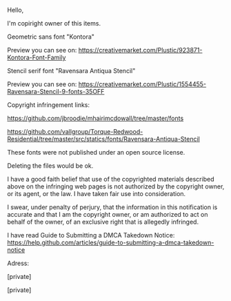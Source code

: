 Hello,

I'm copiright owner of this items.



Geometric sans font "Kontora"

Preview you can see on: https://creativemarket.com/Plustic/923871-Kontora-Font-Family

Stencil serif font "Ravensara Antiqua Stencil"

Preview you can see on: https://creativemarket.com/Plustic/1554455-Ravensara-Stencil-9-fonts-35OFF



Copyright infringement links:

https://github.com/jbroodie/mhairimcdowall/tree/master/fonts

https://github.com/vallgroup/Torque-Redwood-Residential/tree/master/src/statics/fonts/Ravensara-Antiqua-Stencil



These fonts were not published under an open source license.



Deleting the files would be ok.



I have a good faith belief that use of the copyrighted materials described above on the infringing web pages is not authorized by the copyright owner, or its agent, or the law. I have taken fair use into consideration.



I swear, under penalty of perjury, that the information in this notification is accurate and that I am the copyright owner, or am authorized to act on behalf of the owner, of an exclusive right that is allegedly infringed.



I have read Guide to Submitting a DMCA Takedown Notice: https://help.github.com/articles/guide-to-submitting-a-dmca-takedown-notice



Adress:

[private]  



[private]  
